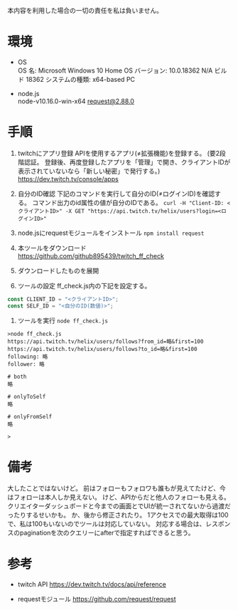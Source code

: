 本内容を利用した場合の一切の責任を私は負いません。

# 環境
- OS  
OS 名:                  Microsoft Windows 10 Home
OS バージョン:          10.0.18362 N/A ビルド 18362
システムの種類:         x64-based PC

- node.js  
node-v10.16.0-win-x64
request@2.88.0

# 手順
1. twitchにアプリ登録
APIを使用するアプリ(≠拡張機能)を登録する。
(要2段階認証。
登録後、再度登録したアプリを「管理」で開き、クライアントIDが表示されていないなら「新しい秘密」で発行する。)
https://dev.twitch.tv/console/apps

1. 自分のID確認
下記のコマンドを実行して自分のID(≠ログインID)を確認する。
コマンド出力のid属性の値が自分のIDである。
`curl -H "Client-ID: <クライアントID>" -X GET "https://api.twitch.tv/helix/users?login=<ログインID>"`

1. node.jsにrequestモジュールをインストール
`npm install request`

1. 本ツールをダウンロード
https://github.com/github895439/twitch_ff_check

1. ダウンロードしたものを展開

1. ツールの設定
ff_check.js内の下記を設定する。
```javascript:ff_check.js
const CLIENT_ID = "<クライアントID>";
const SELF_ID = "<自分のID(数値)>";
```

1. ツールを実行
`node ff_check.js`

```plaintext:標準出力
>node ff_check.js
https://api.twitch.tv/helix/users/follows?from_id=略&first=100
https://api.twitch.tv/helix/users/follows?to_id=略&first=100
following: 略
follower: 略

# both
略

# onlyToSelf
略

# onlyFromSelf
略

>
```

# 備考
大したことではないけど。
前はフォローもフォロワも誰もが見えてたけど、今はフォローは本人しか見えない。
けど、APIからだと他人のフォローも見える。
クリエイターダッシュボードと今までの画面とでUIが統一されてないから過渡だったりするせいかも。
か、後から修正されたり。
1アクセスでの最大取得は100で、私は100もいないのでツールは対応していない。
対応する場合は、レスポンスのpaginationを次のクエリーにafterで指定すればできると思う。

# 参考
- twitch API
https://dev.twitch.tv/docs/api/reference

- requestモジュール
https://github.com/request/request
